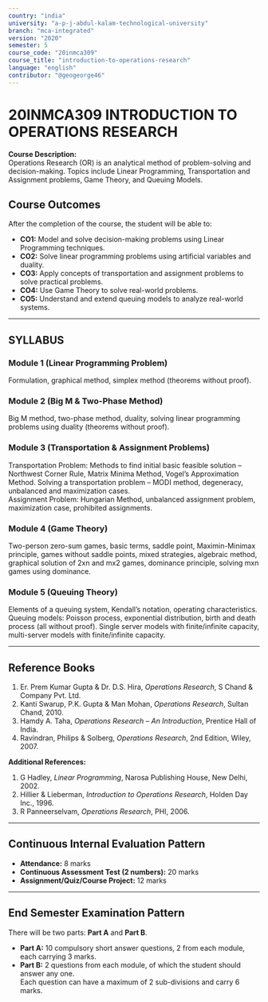 ```yaml
---
country: "india"
university: "a-p-j-abdul-kalam-technological-university"
branch: "mca-integrated"
version: "2020"
semester: 5
course_code: "20inmca309"
course_title: "introduction-to-operations-research"
language: "english"
contributor: "@geogeorge46"
---
```


# 20INMCA309 INTRODUCTION TO OPERATIONS RESEARCH

**Course Description:**  
Operations Research (OR) is an analytical method of problem-solving and decision-making. Topics include Linear Programming, Transportation and Assignment problems, Game Theory, and Queuing Models.

## Course Outcomes

After the completion of the course, the student will be able to:

- **CO1:** Model and solve decision-making problems using Linear Programming techniques.  
- **CO2:** Solve linear programming problems using artificial variables and duality.  
- **CO3:** Apply concepts of transportation and assignment problems to solve practical problems.  
- **CO4:** Use Game Theory to solve real-world problems.  
- **CO5:** Understand and extend queuing models to analyze real-world systems.

---

## SYLLABUS

### **Module 1 (Linear Programming Problem)**
Formulation, graphical method, simplex method (theorems without proof).

### **Module 2 (Big M & Two-Phase Method)**
Big M method, two-phase method, duality, solving linear programming problems using duality (theorems without proof).

### **Module 3 (Transportation & Assignment Problems)**
Transportation Problem: Methods to find initial basic feasible solution – Northwest Corner Rule, Matrix Minima Method, Vogel’s Approximation Method. Solving a transportation problem – MODI method, degeneracy, unbalanced and maximization cases.  
Assignment Problem: Hungarian Method, unbalanced assignment problem, maximization case, prohibited assignments.

### **Module 4 (Game Theory)**
Two-person zero-sum games, basic terms, saddle point, Maximin-Minimax principle, games without saddle points, mixed strategies, algebraic method, graphical solution of 2xn and mx2 games, dominance principle, solving mxn games using dominance.

### **Module 5 (Queuing Theory)**
Elements of a queuing system, Kendall’s notation, operating characteristics.  
Queuing models: Poisson process, exponential distribution, birth and death process (all without proof). Single server models with finite/infinite capacity, multi-server models with finite/infinite capacity.

---

## Reference Books

1. Er. Prem Kumar Gupta & Dr. D.S. Hira, *Operations Research*, S Chand & Company Pvt. Ltd.  
2. Kanti Swarup, P.K. Gupta & Man Mohan, *Operations Research*, Sultan Chand, 2010.  
3. Hamdy A. Taha, *Operations Research – An Introduction*, Prentice Hall of India.  
4. Ravindran, Philips & Solberg, *Operations Research*, 2nd Edition, Wiley, 2007.  

**Additional References:**  
1. G Hadley, *Linear Programming*, Narosa Publishing House, New Delhi, 2002.  
2. Hillier & Lieberman, *Introduction to Operations Research*, Holden Day Inc., 1996.  
3. R Panneerselvam, *Operations Research*, PHI, 2006.

---

## Continuous Internal Evaluation Pattern

- **Attendance:** 8 marks  
- **Continuous Assessment Test (2 numbers):** 20 marks  
- **Assignment/Quiz/Course Project:** 12 marks  

---

## End Semester Examination Pattern

There will be two parts: **Part A** and **Part B**.  
- **Part A:** 10 compulsory short answer questions, 2 from each module, each carrying 3 marks.  
- **Part B:** 2 questions from each module, of which the student should answer any one.  
Each question can have a maximum of 2 sub-divisions and carry 6 marks.
